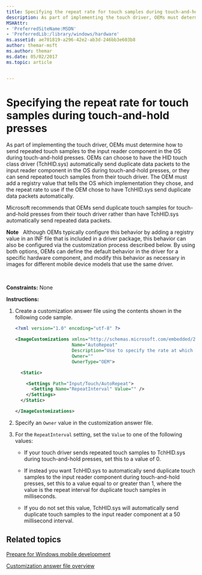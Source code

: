 ```yaml
---
title: Specifying the repeat rate for touch samples during touch-and-hold presses
description: As part of implementing the touch driver, OEMs must determine how to send repeated touch samples to the input reader component in the OS during touch-and-hold presses.
MSHAttr:
- 'PreferredSiteName:MSDN'
- 'PreferredLib:/library/windows/hardware'
ms.assetid: ae701819-a296-42e2-ab3d-246bb3e603b8
author: themar-msft
ms.author: themar
ms.date: 05/02/2017
ms.topic: article


---
```


# Specifying the repeat rate for touch samples during touch-and-hold presses


As part of implementing the touch driver, OEMs must determine how to send repeated touch samples to the input reader component in the OS during touch-and-hold presses. OEMs can choose to have the HID touch class driver (TchHID.sys) automatically send duplicate data packets to the input reader component in the OS during touch-and-hold presses, or they can send repeated touch samples from their touch driver. The OEM must add a registry value that tells the OS which implementation they chose, and the repeat rate to use if the OEM chose to have TchHID.sys send duplicate data packets automatically.

Microsoft recommends that OEMs send duplicate touch samples for touch-and-hold presses from their touch driver rather than have TchHID.sys automatically send repeated data packets.

**Note**  
Although OEMs typically configure this behavior by adding a registry value in an INF file that is included in a driver package, this behavior can also be configured via the customization process described below. By using both options, OEMs can define the default behavior in the driver for a specific hardware component, and modify this behavior as necessary in images for different mobile device models that use the same driver.

 

<a href="" id="constraints---none"></a>**Constraints:** None  

<a href="" id="instructions-"></a>**Instructions:**  
1.  Create a customization answer file using the contents shown in the following code sample.

    ```XML
    <?xml version="1.0" encoding="utf-8" ?>  

    <ImageCustomizations xmlns="http://schemas.microsoft.com/embedded/2004/10/ImageUpdate"  
                         Name="AutoRepeat"  
                         Description="Use to specify the rate at which the HID touch class driver (TchHID.sys) sends duplicate data packets to the input reader component in the OS during touch-and-hold presses."  
                         Owner=""  
                         OwnerType="OEM"> 

      <Static>  

        <Settings Path="Input/Touch/AutoRepeat">  
          <Setting Name="RepeatInterval" Value="" />   
        </Settings>  
      </Static>

    </ImageCustomizations>
    ```

2.  Specify an `Owner` value in the customization answer file.

3.  For the `RepeatInterval` setting, set the `Value` to one of the following values:

    -   If your touch driver sends repeated touch samples to TchHID.sys during touch-and-hold presses, set this to a value of 0.

    -   If instead you want TchHID.sys to automatically send duplicate touch samples to the input reader component during touch-and-hold presses, set this to a value equal to or greater than 1, where the value is the repeat interval for duplicate touch samples in milliseconds.

    -   If you do not set this value, TchHID.sys will automatically send duplicate touch samples to the input reader component at a 50 millisecond interval.

## Related topics

[Prepare for Windows mobile development](https://docs.microsoft.com/en-us/windows-hardware/manufacture/mobile/preparing-for-windows-mobile-development)

[Customization answer file overview](https://docs.microsoft.com/en-us/windows-hardware/customize/mobile/mcsf/customization-answer-file)
